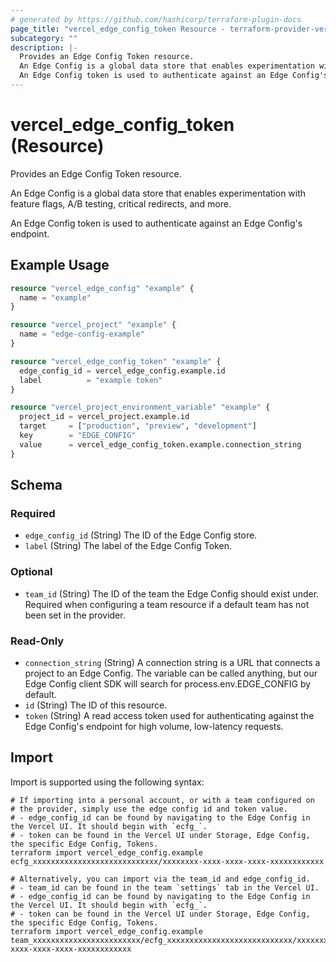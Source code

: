 ```yaml
---
# generated by https://github.com/hashicorp/terraform-plugin-docs
page_title: "vercel_edge_config_token Resource - terraform-provider-vercel"
subcategory: ""
description: |-
  Provides an Edge Config Token resource.
  An Edge Config is a global data store that enables experimentation with feature flags, A/B testing, critical redirects, and more.
  An Edge Config token is used to authenticate against an Edge Config's endpoint.
---
```


# vercel_edge_config_token (Resource)

Provides an Edge Config Token resource.

An Edge Config is a global data store that enables experimentation with feature flags, A/B testing, critical redirects, and more.

An Edge Config token is used to authenticate against an Edge Config's endpoint.

## Example Usage

```terraform
resource "vercel_edge_config" "example" {
  name = "example"
}

resource "vercel_project" "example" {
  name = "edge-config-example"
}

resource "vercel_edge_config_token" "example" {
  edge_config_id = vercel_edge_config.example.id
  label          = "example token"
}

resource "vercel_project_environment_variable" "example" {
  project_id = vercel_project.example.id
  target     = ["production", "preview", "development"]
  key        = "EDGE_CONFIG"
  value      = vercel_edge_config_token.example.connection_string
}
```

<!-- schema generated by tfplugindocs -->
## Schema

### Required

- `edge_config_id` (String) The ID of the Edge Config store.
- `label` (String) The label of the Edge Config Token.

### Optional

- `team_id` (String) The ID of the team the Edge Config should exist under. Required when configuring a team resource if a default team has not been set in the provider.

### Read-Only

- `connection_string` (String) A connection string is a URL that connects a project to an Edge Config. The variable can be called anything, but our Edge Config client SDK will search for process.env.EDGE_CONFIG by default.
- `id` (String) The ID of this resource.
- `token` (String) A read access token used for authenticating against the Edge Config's endpoint for high volume, low-latency requests.

## Import

Import is supported using the following syntax:

```shell
# If importing into a personal account, or with a team configured on
# the provider, simply use the edge config id and token value.
# - edge_config_id can be found by navigating to the Edge Config in the Vercel UI. It should begin with `ecfg_`.
# - token can be found in the Vercel UI under Storage, Edge Config, the specific Edge Config, Tokens.
terraform import vercel_edge_config.example ecfg_xxxxxxxxxxxxxxxxxxxxxxxxxxxx/xxxxxxxx-xxxx-xxxx-xxxx-xxxxxxxxxxxx

# Alternatively, you can import via the team_id and edge_config_id.
# - team_id can be found in the team `settings` tab in the Vercel UI.
# - edge_config_id can be found by navigating to the Edge Config in the Vercel UI. It should begin with `ecfg_`.
# - token can be found in the Vercel UI under Storage, Edge Config, the specific Edge Config, Tokens.
terraform import vercel_edge_config.example team_xxxxxxxxxxxxxxxxxxxxxxxx/ecfg_xxxxxxxxxxxxxxxxxxxxxxxxxxxx/xxxxxxxx-xxxx-xxxx-xxxx-xxxxxxxxxxxx
```
